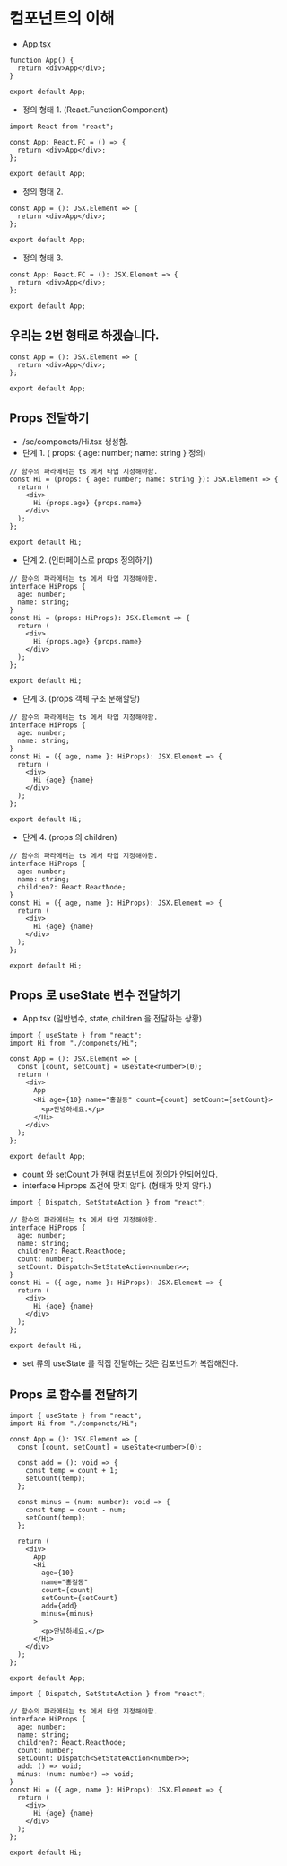 # 컴포넌트의 이해

- App.tsx

```tsx
function App() {
  return <div>App</div>;
}

export default App;
```

- 정의 형태 1. (React.FunctionComponent)

```tsx
import React from "react";

const App: React.FC = () => {
  return <div>App</div>;
};

export default App;
```

- 정의 형태 2.

```tsx
const App = (): JSX.Element => {
  return <div>App</div>;
};

export default App;
```

- 정의 형태 3.

```tsx
const App: React.FC = (): JSX.Element => {
  return <div>App</div>;
};

export default App;
```

## 우리는 2번 형태로 하겠습니다.

```tsx
const App = (): JSX.Element => {
  return <div>App</div>;
};

export default App;
```

## Props 전달하기

- /sc/componets/Hi.tsx 생성함.
- 단계 1. ( props: { age: number; name: string } 정의)

```tsx
// 함수의 파라메터는 ts 에서 타입 지정해야함.
const Hi = (props: { age: number; name: string }): JSX.Element => {
  return (
    <div>
      Hi {props.age} {props.name}
    </div>
  );
};

export default Hi;
```

- 단계 2. (인터페이스로 props 정의하기)

```tsx
// 함수의 파라메터는 ts 에서 타입 지정해야함.
interface HiProps {
  age: number;
  name: string;
}
const Hi = (props: HiProps): JSX.Element => {
  return (
    <div>
      Hi {props.age} {props.name}
    </div>
  );
};

export default Hi;
```

- 단계 3. (props 객체 구조 분해할당)

```tsx
// 함수의 파라메터는 ts 에서 타입 지정해야함.
interface HiProps {
  age: number;
  name: string;
}
const Hi = ({ age, name }: HiProps): JSX.Element => {
  return (
    <div>
      Hi {age} {name}
    </div>
  );
};

export default Hi;
```

- 단계 4. (props 의 children)

```tsx
// 함수의 파라메터는 ts 에서 타입 지정해야함.
interface HiProps {
  age: number;
  name: string;
  children?: React.ReactNode;
}
const Hi = ({ age, name }: HiProps): JSX.Element => {
  return (
    <div>
      Hi {age} {name}
    </div>
  );
};

export default Hi;
```

## Props 로 useState 변수 전달하기

- App.tsx (일반변수, state, children 을 전달하는 상황)

```tsx
import { useState } from "react";
import Hi from "./componets/Hi";

const App = (): JSX.Element => {
  const [count, setCount] = useState<number>(0);
  return (
    <div>
      App
      <Hi age={10} name="홍길동" count={count} setCount={setCount}>
        <p>안녕하세요.</p>
      </Hi>
    </div>
  );
};

export default App;
```

- count 와 setCount 가 현재 컴포넌트에 정의가 안되어있다.
- interface Hiprops 조건에 맞지 않다. (형태가 맞지 않다.)

```tsx
import { Dispatch, SetStateAction } from "react";

// 함수의 파라메터는 ts 에서 타입 지정해야함.
interface HiProps {
  age: number;
  name: string;
  children?: React.ReactNode;
  count: number;
  setCount: Dispatch<SetStateAction<number>>;
}
const Hi = ({ age, name }: HiProps): JSX.Element => {
  return (
    <div>
      Hi {age} {name}
    </div>
  );
};

export default Hi;
```

- set 류의 useState 를 직접 전달하는 것은 컴포넌트가 복잡해진다.

## Props 로 함수를 전달하기

```tsx
import { useState } from "react";
import Hi from "./componets/Hi";

const App = (): JSX.Element => {
  const [count, setCount] = useState<number>(0);

  const add = (): void => {
    const temp = count + 1;
    setCount(temp);
  };

  const minus = (num: number): void => {
    const temp = count - num;
    setCount(temp);
  };

  return (
    <div>
      App
      <Hi
        age={10}
        name="홍길동"
        count={count}
        setCount={setCount}
        add={add}
        minus={minus}
      >
        <p>안녕하세요.</p>
      </Hi>
    </div>
  );
};

export default App;
```

```tsx
import { Dispatch, SetStateAction } from "react";

// 함수의 파라메터는 ts 에서 타입 지정해야함.
interface HiProps {
  age: number;
  name: string;
  children?: React.ReactNode;
  count: number;
  setCount: Dispatch<SetStateAction<number>>;
  add: () => void;
  minus: (num: number) => void;
}
const Hi = ({ age, name }: HiProps): JSX.Element => {
  return (
    <div>
      Hi {age} {name}
    </div>
  );
};

export default Hi;
```
